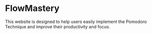 # FlowMastery
This website is designed to help users easily implement the Pomodoro Technique and improve their productivity and focus.
